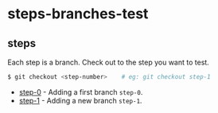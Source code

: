 # steps-branches-test
## steps
Each step is a branch. Check out to the step you want to test.

```bash
$ git checkout <step-number>    # eg: git checkout step-1
```
* [step-0](https://github.com/derobpe/steps-branches-test/commits/step-0) - Adding a first branch `step-0`.
* [step-1](https://github.com/derobpe/steps-branches-test/commits/step-1) - Adding a new branch `step-1`.
